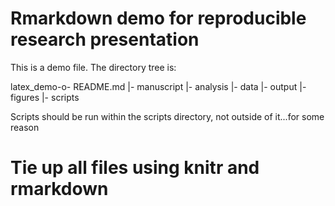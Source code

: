 # Rmarkdown demo for reproducible research presentation

This is a demo file. The directory tree is:

latex_demo-o- README.md
           |- manuscript
           |- analysis
                    |- data
                    |- output
                    |- figures
                    |- scripts

Scripts should be run within the scripts directory, not outside of it...for some reason

# Tie up all files using knitr and rmarkdown



